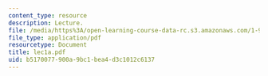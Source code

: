 ```yaml
---
content_type: resource
description: Lecture.
file: /media/https%3A/open-learning-course-data-rc.s3.amazonaws.com/1-963-environmental-engineering-applications-of-geographic-information-systems-fall-2004/b5170077900a9bc1bea4d3c1012c6137_lec1a.pdf
file_type: application/pdf
resourcetype: Document
title: lec1a.pdf
uid: b5170077-900a-9bc1-bea4-d3c1012c6137
---
```


